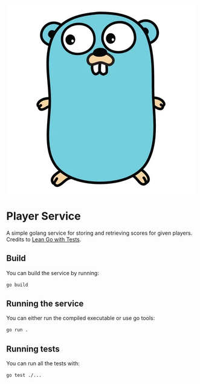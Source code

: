 ![Golang Mascot](assets/go.webp "Golang Mascot")

# Player Service
A simple golang service for storing and retrieving scores for given players. Credits to [Lean Go with Tests](https://quii.gitbook.io/learn-go-with-tests).

## Build
You can build the service by running:
```bash
go build
```

## Running the service
You can either run the compiled executable or use go tools:
```bash
go run .
```

## Running tests
You can run all the tests with:
```bash
go test ./...
```

